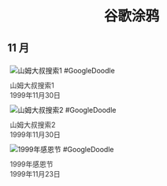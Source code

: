 
<h1 align="center"> 谷歌涂鸦 </h1>




## 11 月

<div class="image">


<img src="https://www.google.com/logos/1999/unclesam2.gif" alt="山姆大叔搜索1 #GoogleDoodle" style="margin: 5px"/>
<div class="info" style="font-size: 14px; color:#333333; margin:5px"><div class="title">山姆大叔搜索1</div><div class="date">1999年11月30日</div></div>

<img src="https://www.google.com/logos/1999/unclesam.gif" alt="山姆大叔搜索2 #GoogleDoodle" style="margin: 5px"/>
<div class="info" style="font-size: 14px; color:#333333; margin:5px"><div class="title">山姆大叔搜索2</div><div class="date">1999年11月30日</div></div>

<img src="https://www.google.com/logos/1999/turkey_home2.gif" alt="1999年感恩节 #GoogleDoodle" style="margin: 5px"/>
<div class="info" style="font-size: 14px; color:#333333; margin:5px"><div class="title">1999年感恩节</div><div class="date">1999年11月23日</div></div>

</div>








